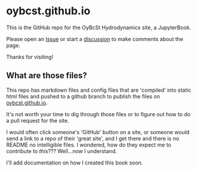 # oybcst.github.io

This is the GitHub repo for the OyBcSt Hydrodynamics site, a JupyterBook.

Please open an [Issue](https://github.com/oybcst/oybcst/issues) or start a [discussion](https://github.com/orgs/oybcst/discussions) to make comments about the page.

Thanks for visiting!

## What are those files?

This repo has markdown files and config files that are 'compiled' into static html files and pushed to a github branch to publish the 
files on [oybcst.github.io](oybcst.github.io). 

It's not worth your time to dig through those files or to figure out how to do a pull request for the site. 

I would often click someone's 'GitHub' button on a site, or someone would send a link to a repo of their 'great site', and I get there 
and there is no README no intelligible files.  I wondered, how do they expect me to contribute to *this*???  Well...now I understand.

I'll add documentation on how I created this book soon.



